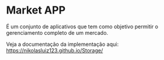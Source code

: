 # Market APP
É um conjunto de aplicativos que tem como objetivo permitir o gerenciamento completo de um mercado.

Veja a documentação da implementação aqui: https://nikolasluiz123.github.io/Storage/
